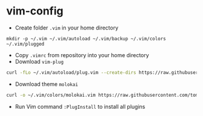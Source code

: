 # vim-config

* Create folder `.vim` in your home directory
```text
mkdir -p ~/.vim ~/.vim/autoload ~/.vim/backup ~/.vim/colors ~/.vim/plugged
```
* Copy `.vimrc` from repository into your home directory
* Download `vim-plug`
```bash
curl -fLo ~/.vim/autoload/plug.vim --create-dirs https://raw.githubusercontent.com/junegunn/vim-plug/master/plug.vim
```
* Download theme `molokai`
```bash
curl -o ~/.vim/colors/molokai.vim https://raw.githubusercontent.com/tomasr/molokai/master/colors/molokai.vim
```
* Run Vim command `:PlugInstall` to install all plugins
